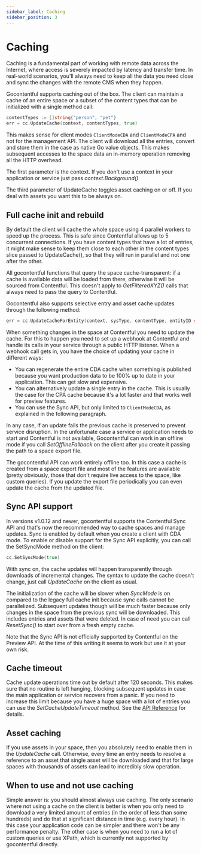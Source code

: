 ```yaml
---
sidebar_label: Caching
sidebar_position: 3
---
```


# Caching

Caching is a fundamental part of working with remote data across the Internet,
where access is severely impacted by latency and transfer time. In real-world scenarios,
you'll always need to keep all the data you need close and sync the changes with the remote
CMS when they happen.

Gocontentful supports caching out of the box. The client can maintain a cache of an entire space
or a subset of the content types that can be initialized with a single method call:

```go
contentTypes := []string{"person", "pet"}
err = cc.UpdateCache(context, contentTypes, true)
```

This makes sense for client modes `ClientModeCDA` and `ClientModeCPA` and not for the management API.
The client will download all the entries, convert and store them in the case as
native Go value objects. This makes subsequent accesses to the space data an in-memory operation removing all the HTTP
overhead.

The first parameter is the context. If you don't use a context in your application or service just pass _context.Background()_

The third parameter of UpdateCache toggles asset caching on or off. If you deal with assets you want this to be always on.

## Full cache init and rebuild

By default the client will cache the whole space using 4 parallel workers to speed up the process.
This is safe since Contentful allows up to 5 concurrent connections.
If you have content types that have a lot of entries, it might make sense to keep them close to each other
in the content types slice passed to UpdateCache(), so that they will run in parallel and not one after the other.

All gocontentful functions that query the space cache-transparent: if a cache is available data will be loaded from
there, otherwise it will be sourced from Contentful. This doesn't apply to _GetFilteredXYZ()_ calls that
always need to pass the query to Contentful.

Gocontentful also supports selective entry and asset cache updates through the following method:

```go
err = cc.UpdateCacheForEntity(context, sysType, contentType, entityID string)
```

When something changes in the space at Contentful you need to update the cache. For this to happen you need to set
up a webhook at Contentful and handle its calls in your service through a public HTTP listener.
When a webhook call gets in, you have the choice of updating your cache in different ways:

- You can regenerate the entire CDA cache when something is published because you want production data to
  be 100% up to date in your application. This can get slow and expensive.
- You can alternatively update a single entry in the cache. This is usually the case for the CPA cache because
  it's a lot faster and that works well for preview features.
- You can use the Sync API, but only limited to `ClientModeCDA`, as explained in the following paragraph.

In any case, if an update fails the previous cache is preserved to prevent service disruption.
In the unfortunate case a service or application needs to start and Contentful is not available, Gocontentful can work
in an offline mode if you call _SetOfflineFallback_ on the client after you create it passing the path to a space export file.

The gocontentful API can work entirely offline too. In this case a cache is created from a space export file and most of the
features are available (pretty obviously, those that don't require live access to the space, like custom queries). If you update
the export file periodically you can even update the cache from the updated file.

## Sync API support

In versions v1.0.12 and newer, gocontentful supports the Contentful Sync API and that's now the recommended way to cache spaces and manage updates.
Sync is enabled by default when you create a client with CDA mode.
To enable or disable support for the Sync API explicitly, you can call the SetSyncMode method on the client:

```go
cc.SetSyncMode(true)
```

With sync on, the cache updates will happen transparently through downloads of incremental changes.
The syntax to update the cache doesn't change, just call _UpdateCache_ on the client as usual.

The initialization of the cache will be slower when _SyncMode_ is on compared to the legacy full cache init because sync calls cannot be parallelized.
Subsequent updates though will be much faster because only changes in the space from the previous sync will be downloaded.
This includes entries and assets that were deleted. In case of need you can call _ResetSync()_ to start over from a fresh empty cache.

Note that the Sync API is not officially supported by Contentful on the Preview API. At the time of this writing it seems to work but use it at your own risk.

## Cache timeout

Cache update operations time out by default after 120 seconds. This makes sure that no
routine is left hanging, blocking subsequent updates in case the main application or service
recovers from a panic. If you need to increase this limit because you have a huge space with
a lot of entries you can use the _SetCacheUpdateTimeout_ method. See the [API Reference](./api-reference) for details.

## Asset caching

If you use assets in your space, then you absolutely need to enable them in the _UpdateCache_ call.
Otherwise, every time an entry needs to resolve a reference to an asset that single asset will be downloaded
and that for large spaces with thousands of assets can lead to incredibly slow operation.

## When to use and not use caching

Simple answer is: you should almost always use caching. The only scenario where not using
a cache on the client is better is when you only need to download a very limited amount
of entries (in the order of less than some hundreds) and do that at significant distance in time
(e.g. every hour). In this case your application code can be simpler and there won't be any
performance penalty. The other case is when you need to run a lot of custom queries or
use XPath, which is currently not supported by gocontentful directly.
